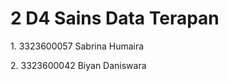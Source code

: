 <h1> 2 D4 Sains Data Terapan </h1>
<p>1. 3323600057 Sabrina Humaira</p>
<p>2. 3323600042 Biyan Daniswara</p>
